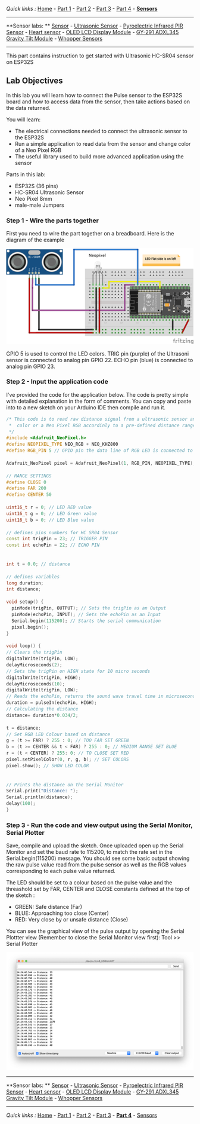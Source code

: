 *Quick links :*
[Home](/README.md) - [Part 1](../part1/README.md) - [Part 2](../part2/README.md) - [Part 3](../part3/README.md) - [Part 4](../part4/README.md)  - [**Sensors**](/en/sensors/README.md)

***
**Sensor labs: ** [Sensor](README.md) - [Ultrasonic Sensor](ESP32S+Neopixel-LED+HC-SR04.md) - [Pyroelectric Infrared PIR Sensor](ESP32S+Neopixel-LED+PIR.md) - [Heart sensor](PULSE+RGB.md) - [OLED LCD Display Module](SSD1306_Display.md) - [GY-291 ADXL345 Gravity Tilt Module](GY-291_ADXL345_Gyroscope.md) - [Whopper Sensors](ESP32S+Pulse+Neopixel-LED+Ultrasonic+DHT11+Display.md) 
***

This part contains instruction to get started with Ultrasonic HC-SR04 sensor on ESP32S

## Lab Objectives

In this lab you will learn how to connect the Pulse sensor to the ESP32S board and how to access data from the sensor, then take actions based on the data returned.

You will learn:

- The electrical connections needed to connect the ultrasonic sensor to the ESP32S
- Run a simple application to read data from the sensor and change color of a Neo Pixel RGB
- The useful library used to build more advanced application using the sensor

Parts in this lab:

- ESP32S (36 pins)
- HC-SR04 Ultrasonic Sensor
- Neo Pixel 8mm 
- male-male Jumpers

### Step 1 - Wire the parts together

First you need to wire the part together on a breadboard. Here is the diagram of the example

![ESP32S ultrasonic sensor wiring](../images/ESP32S+Neopixel-LED+HC-SR04.png)

GPIO 5 is used to control the LED colors. TRIG pin (purple) of the Ultrasoni sensor is connected to analog pin GPIO 22. ECHO pin (blue) is connected to analog pin GPIO 23.

### Step 2 - Input the application code

I've provided the code for the application below. The code is pretty simple with detailed explanation in the form of comments. You can copy and paste into to a new sketch on your Arduino IDE then compile and run it.


```C++
/* This code is to read raw distance signal from a ultrasonic sensor and change the 
 *  color or a Neo Pixel RGB accordinly to a pre-defined distance range
 */
#include <Adafruit_NeoPixel.h>
#define NEOPIXEL_TYPE NEO_RGB + NEO_KHZ800
#define RGB_PIN 5 // GPIO pin the data line of RGB LED is connected to

Adafruit_NeoPixel pixel = Adafruit_NeoPixel(1, RGB_PIN, NEOPIXEL_TYPE);

// RANGE SETTINGS
#define CLOSE 0
#define FAR 200
#define CENTER 50

uint16_t r = 0; // LED RED value
uint16_t g = 0; // LED Green value
uint16_t b = 0; // LED Blue value

// defines pins numbers for HC SR04 Sensor
const int trigPin = 23; // TRIGGER PIN
const int echoPin = 22; // ECHO PIN


int t = 0.0; // distance

// defines variables
long duration;
int distance;

void setup() {
  pinMode(trigPin, OUTPUT); // Sets the trigPin as an Output
  pinMode(echoPin, INPUT); // Sets the echoPin as an Input
  Serial.begin(115200); // Starts the serial communication
  pixel.begin();
}

void loop() {
// Clears the trigPin
digitalWrite(trigPin, LOW);
delayMicroseconds(2);
// Sets the trigPin on HIGH state for 10 micro seconds
digitalWrite(trigPin, HIGH);
delayMicroseconds(10);
digitalWrite(trigPin, LOW);
// Reads the echoPin, returns the sound wave travel time in microseconds
duration = pulseIn(echoPin, HIGH);
// Calculating the distance
distance= duration*0.034/2;

t = distance;
// Set RGB LED Colour based on distance
g = (t >= FAR) ? 255 : 0; // TOO FAR SET GREEN
b = (t >= CENTER && t < FAR) ? 255 : 0; // MEDIUM RANGE SET BLUE
r = (t < CENTER) ? 255: 0; // TO CLOSE SET RED
pixel.setPixelColor(0, r, g, b); // SET COLORS
pixel.show(); // SHOW LED COLOR

    
// Prints the distance on the Serial Monitor
Serial.print("Distance: ");
Serial.println(distance);
delay(100);
}
```

### Step 3 - Run the code and view output using the Serial Monitor, Serial Plotter

Save, compile and upload the sketch.  Once uploaded open up the Serial Monitor and set the baud rate to 115200, to match the rate set in the Serial.begin(115200) message.  You should see some basic output showing the raw pulse value read from the pulse sensor as well as the RGB values corresponding to each pulse value returned.  

The LED should be set to a colour based on the pulse value and the threashold set by FAR, CENTER and CLOSE constants defined at the top of the sketch :

- GREEN: Safe distance (Far)
- BLUE: Approaching too close (Center)
- RED: Very close by or unsafe distance (Close)

You can see the graphical view of the pulse output by opening the Serial Plottter view (Remember to close the Serial Monitor view first): Tool >> Serial Plotter

![Serial Plotter](../images/ESP32S+Neopixel-LED+HC-SR04-output.png)

***
**Sensor labs: ** [Sensor](README.md) - [Ultrasonic Sensor](ESP32S+Neopixel-LED+HC-SR04.md) - [Pyroelectric Infrared PIR Sensor](ESP32S+Neopixel-LED+PIR.md) - [Heart sensor](PULSE+RGB.md) - [OLED LCD Display Module](SSD1306_Display.md) - [GY-291 ADXL345 Gravity Tilt Module](GY-291_ADXL345_Gyroscope.md) - [Whopper Sensors](ESP32S+Pulse+Neopixel-LED+Ultrasonic+DHT11+Display.md) 
***
*Quick links :*
[Home](/README.md) - [Part 1](../part1/README.md) - [Part 2](../part2/README.md) - [Part 3](../part3/README.md) - [**Part 4**](../part4/README.md) - [Sensors](/en/sensors/README.md)